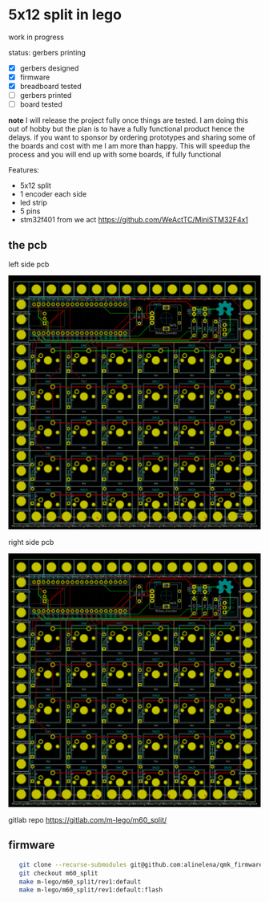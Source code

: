 5x12 split in lego
==================

work in progress

status:  gerbers printing

* [x] gerbers designed
* [x] firmware
* [x] breadboard tested
* [ ] gerbers printed
* [ ] board tested

**note** I will release the project fully once things are tested. I am doing this out of hobby but the plan is to have a fully functional
product hence the delays. if you want to sponsor by ordering prototypes and sharing some of the boards and cost with me I am more
than happy. This will speedup the process and you will end up with some boards, if fully functional

Features:

* 5x12 split
* 1 encoder each side
* led strip
* 5 pins
* stm32f401 from we act https://github.com/WeActTC/MiniSTM32F4x1


the pcb
-------



left side pcb

  ![M60 split 5x12 left pcb](pics/5x12s/m60-left.png)

right side pcb

  ![M60 split 5x12 left right](pics/5x12s/m60-left.png)



gitlab repo https://gitlab.com/m-lego/m60_split/

firmware
--------

```bash
   git clone --recurse-submodules git@github.com:alinelena/qmk_firmware.git
   git checkout m60_split
   make m-lego/m60_split/rev1:default
   make m-lego/m60_split/rev1:default:flash

